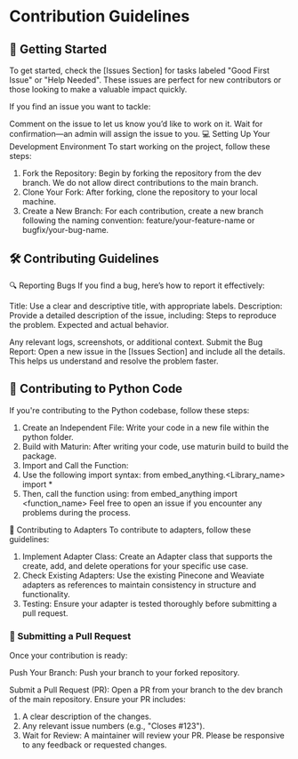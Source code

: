# Contribution Guidelines

## 🚀 Getting Started
To get started, check the [Issues Section] for tasks labeled "Good First Issue" or "Help Needed". These issues are perfect for new contributors or those looking to make a valuable impact quickly.

If you find an issue you want to tackle:

Comment on the issue to let us know you’d like to work on it.
Wait for confirmation—an admin will assign the issue to you.
💻 Setting Up Your Development Environment
To start working on the project, follow these steps:

1. Fork the Repository: Begin by forking the repository from the dev branch. We do not allow direct contributions to the main branch.</b>
2. Clone Your Fork: After forking, clone the repository to your local machine.</b>
3. Create a New Branch: For each contribution, create a new branch following the naming convention: feature/your-feature-name or bugfix/your-bug-name.</b>

## 🛠️ Contributing Guidelines
🔍 Reporting Bugs
If you find a bug, here’s how to report it effectively:

Title: Use a clear and descriptive title, with appropriate labels.
Description: Provide a detailed description of the issue, including:
Steps to reproduce the problem.
Expected and actual behavior.</b>

Any relevant logs, screenshots, or additional context.
Submit the Bug Report: Open a new issue in the [Issues Section] and include all the details. This helps us understand and resolve the problem faster.

## 🐍 Contributing to Python Code
If you're contributing to the Python codebase, follow these steps:

1. Create an Independent File: Write your code in a new file within the python folder. </b>
2. Build with Maturin: After writing your code, use maturin build to build the package. </b>
3. Import and Call the Function: 
4. Use the following import syntax:
from embed_anything.<Library_name> import * </b>
5. Then, call the function using:
from embed_anything import <function_name> </b>
Feel free to open an issue if you encounter any problems during the process.

🧩 Contributing to Adapters
To contribute to adapters, follow these guidelines:

1. Implement Adapter Class: Create an Adapter class that supports the create, add, and delete operations for your specific use case. </b>
2. Check Existing Adapters: Use the existing Pinecone and Weaviate adapters as references to maintain consistency in structure and functionality. </b>
3. Testing: Ensure your adapter is tested thoroughly before submitting a pull request.


### 🔄 Submitting a Pull Request </b>
Once your contribution is ready: </b>

Push Your Branch: Push your branch to your forked repository.</b>

Submit a Pull Request (PR): Open a PR from your branch to the dev branch of the main repository. Ensure your PR includes:</b>

1. A clear description of the changes.</b>
2. Any relevant issue numbers (e.g., "Closes #123").</b>
3. Wait for Review: A maintainer will review your PR. Please be responsive to any feedback or requested changes.